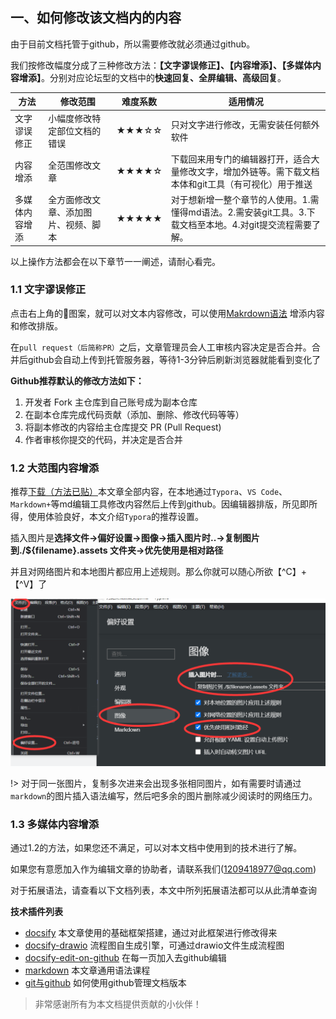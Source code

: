 ## 一、如何修改该文档内的内容

由于目前文档托管于github，所以需要修改就必须通过github。

我们按修改幅度分成了三种修改方法：**【文字谬误修正】、【内容增添】、【多媒体内容增添】**。分别对应论坛型的文档中的**快速回复、全屏编辑、高级回复**。

| 方法           | 修改范围                             | 难度系数 | 适用情况                                                     |
| -------------- | ------------------------------------ | -------- | ------------------------------------------------------------ |
| 文字谬误修正   | 小幅度修改特定部位文档的错误         | ★★★☆☆    | 只对文字进行修改，无需安装任何额外软件                       |
| 内容增添       | 全范围修改文章                       | ★★★★☆    | 下载回来用专门的编辑器打开，适合大量修改文字，增加外链等。需下载文档本体和git工具（有可视化）用于推送 |
| 多媒体内容增添 | 全方面修改文章、添加图片、视频、脚本 | ★★★★★    | 对于想新增一整个章节的人使用。1.需懂得md语法。2.需安装git工具。3.下载文档至本地。4.对git提交流程需要了解。 |

以上操作方法都会在以下章节一一阐述，请耐心看完。

### 1.1 文字谬误修正

点击右上角的:pencil:图案，就可以对文本内容修改，可以使用[Makrdown语法](https://github.com/younghz/Markdown) 增添内容和修改排版。

在`pull request（后简称PR）`之后，文章管理员会人工审核内容决定是否合并。合并后github会自动上传到托管服务器，等待1-3分钟后刷新浏览器就能看到变化了

**Github推荐默认的修改方法如下：**
1. 开发者 Fork 主仓库到自己账号成为副本仓库
2. 在副本仓库完成代码贡献（添加、删除、修改代码等等）
3. 将副本修改的内容给主仓库提交 PR (Pull Request)
4. 作者审核你提交的代码，并决定是否合并

### 1.2 大范围内容增添

推荐[下载（方法已贴）](https://gitee.com/help/articles/4192#article-header0)本文章全部内容，在本地通过`Typora`、`VS Code`、`Markdown+`等md编辑工具修改内容然后上传到github。因编辑器排版，所见即所得，使用体验良好，本文介绍`Typora`的推荐设置。

插入图片是**选择文件->偏好设置->图像->插入图片时..->复制图片到./${filename}.assets 文件夹->优先使用是相对路径**

并且对网络图片和本地图片都应用上述规则。那么你就可以随心所欲【^C】+【^V】了

![图片插入策略](为此文档做出贡献.assets/image-20220406170927426.png)

!> 对于同一张图片，复制多次进来会出现多张相同图片，如有需要时请通过`markdown`的图片插入语法编写，然后吧多余的图片删除减少阅读时的网络压力。

### 1.3 多媒体内容增添

通过1.2的方法，如果您还不满足，可以对本文档中使用到的技术进行了解。

如果您有意愿加入作为编辑文章的协助者，请联系我们(1209418977@qq.com)

对于拓展语法，请查看以下文档列表，本文中所列拓展语法都可以从此清单查询

**技术插件列表**

- [docsify](https://docsify.js.org/#/zh-cn/) 本文章使用的基础框架搭建，通过对此框架进行修改得来
- [docsify-drawio](https://github.com/KonghaYao/docsify-drawio) 流程图自生成引擎，可通过drawio文件生成流程图
- [docsify-edit-on-github](https://github.com/njleonzhang/docsify-edit-on-github) 在每一页加入去github编辑
- [markdown](https://github.com/younghz/Markdown) 本文章通用语法课程
- [git与github](https://www.runoob.com/w3cnote/git-guide.html) 如何使用github管理文档版本


> 非常感谢所有为本文档提供贡献的小伙伴！

